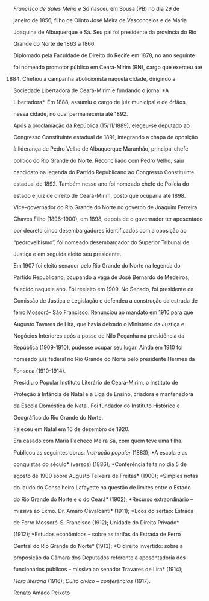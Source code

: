 

*Francisco de Sales Meira e Sá* nasceu em Sousa (PB) no dia 29 de

janeiro de 1856, filho de Olinto José Meira de Vasconcelos e de Maria

Joaquina de Albuquerque e Sá. Seu pai foi presidente da província do Rio

Grande do Norte de 1863 a 1866.



Diplomado pela Faculdade de Direito do Recife em 1878, no ano seguinte

foi nomeado promotor público em Ceará-Mirim (RN), cargo que exerceu até

1884. Chefiou a campanha abolicionista naquela cidade, dirigindo a

Sociedade Libertadora de Ceará-Mirim e fundando o jornal *A

Libertadora*. Em 1888, assumiu o cargo de juiz municipal e de órfãos

nessa cidade, no qual permaneceria até 1892.



Após a proclamação da República (15/11/1889), elegeu-se deputado ao

Congresso Constituinte estadual de 1891, integrando a chapa de oposição

à liderança de Pedro Velho de Albuquerque Maranhão, principal chefe

político do Rio Grande do Norte. Reconciliado com Pedro Velho, saiu

candidato na legenda do Partido Republicano ao Congresso Constituinte

estadual de 1892. Também nesse ano foi nomeado chefe de Polícia do

estado e juiz de direito de Ceará-Mirim, posto que ocuparia até 1898.

Vice-governador do Rio Grande do Norte no governo de Joaquim Ferreira

Chaves Filho (1896-1900), em 1898, depois de o governador ter aposentado

por decreto cinco desembargadores identificados com a oposição ao

“pedrovelhismo”, foi nomeado desembargador do Superior Tribunal de

Justiça e em seguida eleito seu presidente.



Em 1907 foi eleito senador pelo Rio Grande do Norte na legenda do

Partido Republicano, ocupando a vaga de José Bernardo de Medeiros,

falecido naquele ano. Foi reeleito em 1909. No Senado, foi presidente da

Comissão de Justiça e Legislação e defendeu a construção da estrada de

ferro Mossoró- São Francisco. Renunciou ao mandato em 1910 para que

Augusto Tavares de Lira, que havia deixado o Ministério da Justiça e

Negócios Interiores após a posse de Nilo Peçanha na presidência da

República (1909-1910), pudesse ocupar seu lugar. Ainda em 1910 foi

nomeado juiz federal no Rio Grande do Norte pelo presidente Hermes da

Fonseca (1910-1914).



Presidiu o Popular Instituto Literário de Ceará-Mirim, o Instituto de

Proteção à Infância de Natal e a Liga de Ensino, criadora e mantenedora

da Escola Doméstica de Natal. Foi fundador do Instituto Histórico e

Geográfico do Rio Grande do Norte.



Faleceu em Natal em 16 de dezembro de 1920.



Era casado com Maria Pacheco Meira Sá, com quem teve uma filha.



Publicou as seguintes obras: *Instrução popular* (1883); *A escola e as

conquistas do século* (versos) (1886); *Conferência feita no dia 5 de

agosto de 1900 sobre Augusto Teixeira de Freitas* (1900); *Simples notas

do laudo do Conselheiro Lafayette na questão de limites entre o Estado

do Rio Grande do Norte e o do Ceará* (1902); *Recurso extraordinário –

missiva ao Exmo. Dr. Amaro Cavalcanti* (1911); *Ecos do sertão: Estrada

de Ferro Mossoró-S. Francisco (1912); Unidade do Direito Privado*

(1912); *Estudos econômicos – sobre as tarifas da Estrada de Ferro

Central do Rio Grande do Norte* (1913); *O direito invertido: sobre a

proposição da Câmara dos Deputados referente à aposentadoria dos

funcionários públicos – missiva ao senador Travares de Lira* (1914);

*Hora literária* (1916); *Culto cívico – conferências* (1917).



Renato Amado Peixoto



